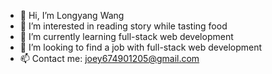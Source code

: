 - 👋 Hi, I’m Longyang Wang
- 👀 I’m interested in reading story while tasting food
- 🌱 I’m currently learning full-stack web development
- 💞️ I’m looking to find a job with full-stack web development
- 📫 Contact me: joey674901205@gmail.com

<!---
YangLongWang/YangLongWang is a ✨ special ✨ repository because its `README.md` (this file) appears on your GitHub profile.
You can click the Preview link to take a look at your changes.
--->
